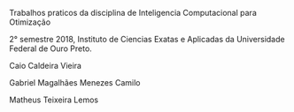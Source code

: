 Trabalhos praticos da disciplina de Inteligencia Computacional para Otimização

2° semestre 2018, Instituto de Ciencias Exatas e Aplicadas da Universidade Federal de Ouro Preto.

Caio Caldeira Vieira

Gabriel Magalhães Menezes Camilo

Matheus Teixeira Lemos

